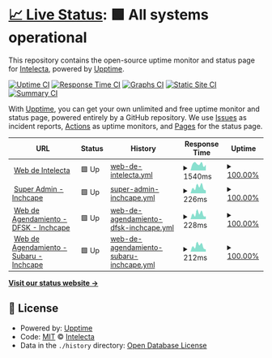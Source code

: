 # [📈 Live Status](https://status.intelecta.biz): <!--live status--> **🟩 All systems operational**

This repository contains the open-source uptime monitor and status page for [Intelecta](www.intelecta.biz), powered by [Upptime](https://github.com/upptime/upptime).

[![Uptime CI](https://github.com/Intelecta/upptime/workflows/Uptime%20CI/badge.svg)](https://github.com/Intelecta/upptime/actions?query=workflow%3A%22Uptime+CI%22)
[![Response Time CI](https://github.com/Intelecta/upptime/workflows/Response%20Time%20CI/badge.svg)](https://github.com/Intelecta/upptime/actions?query=workflow%3A%22Response+Time+CI%22)
[![Graphs CI](https://github.com/Intelecta/upptime/workflows/Graphs%20CI/badge.svg)](https://github.com/Intelecta/upptime/actions?query=workflow%3A%22Graphs+CI%22)
[![Static Site CI](https://github.com/Intelecta/upptime/workflows/Static%20Site%20CI/badge.svg)](https://github.com/Intelecta/upptime/actions?query=workflow%3A%22Static+Site+CI%22)
[![Summary CI](https://github.com/Intelecta/upptime/workflows/Summary%20CI/badge.svg)](https://github.com/Intelecta/upptime/actions?query=workflow%3A%22Summary+CI%22)

With [Upptime](https://upptime.js.org), you can get your own unlimited and free uptime monitor and status page, powered entirely by a GitHub repository. We use [Issues](https://github.com/Intelecta/upptime/issues) as incident reports, [Actions](https://github.com/Intelecta/upptime/actions) as uptime monitors, and [Pages](https://status.intelecta.biz) for the status page.

<!--start: status pages-->
<!-- This summary is generated by Upptime (https://github.com/upptime/upptime) -->
<!-- Do not edit this manually, your changes will be overwritten -->
<!-- prettier-ignore -->
| URL | Status | History | Response Time | Uptime |
| --- | ------ | ------- | ------------- | ------ |
| <img alt="" src="https://favicons.githubusercontent.com/intelecta.biz" height="13"> [Web de Intelecta](https://intelecta.biz) | 🟩 Up | [web-de-intelecta.yml](https://github.com/Intelecta/upptime/commits/HEAD/history/web-de-intelecta.yml) | <details><summary><img alt="Response time graph" src="./graphs/web-de-intelecta/response-time-week.png" height="20"> 1540ms</summary><br><a href="https://status.intelecta.biz/history/web-de-intelecta"><img alt="Response time 2624" src="https://img.shields.io/endpoint?url=https%3A%2F%2Fraw.githubusercontent.com%2FIntelecta%2Fupptime%2FHEAD%2Fapi%2Fweb-de-intelecta%2Fresponse-time.json"></a><br><a href="https://status.intelecta.biz/history/web-de-intelecta"><img alt="24-hour response time 1348" src="https://img.shields.io/endpoint?url=https%3A%2F%2Fraw.githubusercontent.com%2FIntelecta%2Fupptime%2FHEAD%2Fapi%2Fweb-de-intelecta%2Fresponse-time-day.json"></a><br><a href="https://status.intelecta.biz/history/web-de-intelecta"><img alt="7-day response time 1540" src="https://img.shields.io/endpoint?url=https%3A%2F%2Fraw.githubusercontent.com%2FIntelecta%2Fupptime%2FHEAD%2Fapi%2Fweb-de-intelecta%2Fresponse-time-week.json"></a><br><a href="https://status.intelecta.biz/history/web-de-intelecta"><img alt="30-day response time 2134" src="https://img.shields.io/endpoint?url=https%3A%2F%2Fraw.githubusercontent.com%2FIntelecta%2Fupptime%2FHEAD%2Fapi%2Fweb-de-intelecta%2Fresponse-time-month.json"></a><br><a href="https://status.intelecta.biz/history/web-de-intelecta"><img alt="1-year response time 2624" src="https://img.shields.io/endpoint?url=https%3A%2F%2Fraw.githubusercontent.com%2FIntelecta%2Fupptime%2FHEAD%2Fapi%2Fweb-de-intelecta%2Fresponse-time-year.json"></a></details> | <details><summary><a href="https://status.intelecta.biz/history/web-de-intelecta">100.00%</a></summary><a href="https://status.intelecta.biz/history/web-de-intelecta"><img alt="All-time uptime 100.00%" src="https://img.shields.io/endpoint?url=https%3A%2F%2Fraw.githubusercontent.com%2FIntelecta%2Fupptime%2FHEAD%2Fapi%2Fweb-de-intelecta%2Fuptime.json"></a><br><a href="https://status.intelecta.biz/history/web-de-intelecta"><img alt="24-hour uptime 100.00%" src="https://img.shields.io/endpoint?url=https%3A%2F%2Fraw.githubusercontent.com%2FIntelecta%2Fupptime%2FHEAD%2Fapi%2Fweb-de-intelecta%2Fuptime-day.json"></a><br><a href="https://status.intelecta.biz/history/web-de-intelecta"><img alt="7-day uptime 100.00%" src="https://img.shields.io/endpoint?url=https%3A%2F%2Fraw.githubusercontent.com%2FIntelecta%2Fupptime%2FHEAD%2Fapi%2Fweb-de-intelecta%2Fuptime-week.json"></a><br><a href="https://status.intelecta.biz/history/web-de-intelecta"><img alt="30-day uptime 100.00%" src="https://img.shields.io/endpoint?url=https%3A%2F%2Fraw.githubusercontent.com%2FIntelecta%2Fupptime%2FHEAD%2Fapi%2Fweb-de-intelecta%2Fuptime-month.json"></a><br><a href="https://status.intelecta.biz/history/web-de-intelecta"><img alt="1-year uptime 100.00%" src="https://img.shields.io/endpoint?url=https%3A%2F%2Fraw.githubusercontent.com%2FIntelecta%2Fupptime%2FHEAD%2Fapi%2Fweb-de-intelecta%2Fuptime-year.json"></a></details>
| <img alt="" src="https://favicons.githubusercontent.com/admin.inchcapelatam.app" height="13"> [Super Admin - Inchcape](https://admin.inchcapelatam.app) | 🟩 Up | [super-admin-inchcape.yml](https://github.com/Intelecta/upptime/commits/HEAD/history/super-admin-inchcape.yml) | <details><summary><img alt="Response time graph" src="./graphs/super-admin-inchcape/response-time-week.png" height="20"> 226ms</summary><br><a href="https://status.intelecta.biz/history/super-admin-inchcape"><img alt="Response time 299" src="https://img.shields.io/endpoint?url=https%3A%2F%2Fraw.githubusercontent.com%2FIntelecta%2Fupptime%2FHEAD%2Fapi%2Fsuper-admin-inchcape%2Fresponse-time.json"></a><br><a href="https://status.intelecta.biz/history/super-admin-inchcape"><img alt="24-hour response time 110" src="https://img.shields.io/endpoint?url=https%3A%2F%2Fraw.githubusercontent.com%2FIntelecta%2Fupptime%2FHEAD%2Fapi%2Fsuper-admin-inchcape%2Fresponse-time-day.json"></a><br><a href="https://status.intelecta.biz/history/super-admin-inchcape"><img alt="7-day response time 226" src="https://img.shields.io/endpoint?url=https%3A%2F%2Fraw.githubusercontent.com%2FIntelecta%2Fupptime%2FHEAD%2Fapi%2Fsuper-admin-inchcape%2Fresponse-time-week.json"></a><br><a href="https://status.intelecta.biz/history/super-admin-inchcape"><img alt="30-day response time 299" src="https://img.shields.io/endpoint?url=https%3A%2F%2Fraw.githubusercontent.com%2FIntelecta%2Fupptime%2FHEAD%2Fapi%2Fsuper-admin-inchcape%2Fresponse-time-month.json"></a><br><a href="https://status.intelecta.biz/history/super-admin-inchcape"><img alt="1-year response time 299" src="https://img.shields.io/endpoint?url=https%3A%2F%2Fraw.githubusercontent.com%2FIntelecta%2Fupptime%2FHEAD%2Fapi%2Fsuper-admin-inchcape%2Fresponse-time-year.json"></a></details> | <details><summary><a href="https://status.intelecta.biz/history/super-admin-inchcape">100.00%</a></summary><a href="https://status.intelecta.biz/history/super-admin-inchcape"><img alt="All-time uptime 100.00%" src="https://img.shields.io/endpoint?url=https%3A%2F%2Fraw.githubusercontent.com%2FIntelecta%2Fupptime%2FHEAD%2Fapi%2Fsuper-admin-inchcape%2Fuptime.json"></a><br><a href="https://status.intelecta.biz/history/super-admin-inchcape"><img alt="24-hour uptime 100.00%" src="https://img.shields.io/endpoint?url=https%3A%2F%2Fraw.githubusercontent.com%2FIntelecta%2Fupptime%2FHEAD%2Fapi%2Fsuper-admin-inchcape%2Fuptime-day.json"></a><br><a href="https://status.intelecta.biz/history/super-admin-inchcape"><img alt="7-day uptime 100.00%" src="https://img.shields.io/endpoint?url=https%3A%2F%2Fraw.githubusercontent.com%2FIntelecta%2Fupptime%2FHEAD%2Fapi%2Fsuper-admin-inchcape%2Fuptime-week.json"></a><br><a href="https://status.intelecta.biz/history/super-admin-inchcape"><img alt="30-day uptime 100.00%" src="https://img.shields.io/endpoint?url=https%3A%2F%2Fraw.githubusercontent.com%2FIntelecta%2Fupptime%2FHEAD%2Fapi%2Fsuper-admin-inchcape%2Fuptime-month.json"></a><br><a href="https://status.intelecta.biz/history/super-admin-inchcape"><img alt="1-year uptime 100.00%" src="https://img.shields.io/endpoint?url=https%3A%2F%2Fraw.githubusercontent.com%2FIntelecta%2Fupptime%2FHEAD%2Fapi%2Fsuper-admin-inchcape%2Fuptime-year.json"></a></details>
| <img alt="" src="https://favicons.githubusercontent.com/dfsk.inchcapelatam.app" height="13"> [Web de Agendamiento - DFSK - Inchcape](https://dfsk.inchcapelatam.app) | 🟩 Up | [web-de-agendamiento-dfsk-inchcape.yml](https://github.com/Intelecta/upptime/commits/HEAD/history/web-de-agendamiento-dfsk-inchcape.yml) | <details><summary><img alt="Response time graph" src="./graphs/web-de-agendamiento-dfsk-inchcape/response-time-week.png" height="20"> 228ms</summary><br><a href="https://status.intelecta.biz/history/web-de-agendamiento-dfsk-inchcape"><img alt="Response time 281" src="https://img.shields.io/endpoint?url=https%3A%2F%2Fraw.githubusercontent.com%2FIntelecta%2Fupptime%2FHEAD%2Fapi%2Fweb-de-agendamiento-dfsk-inchcape%2Fresponse-time.json"></a><br><a href="https://status.intelecta.biz/history/web-de-agendamiento-dfsk-inchcape"><img alt="24-hour response time 115" src="https://img.shields.io/endpoint?url=https%3A%2F%2Fraw.githubusercontent.com%2FIntelecta%2Fupptime%2FHEAD%2Fapi%2Fweb-de-agendamiento-dfsk-inchcape%2Fresponse-time-day.json"></a><br><a href="https://status.intelecta.biz/history/web-de-agendamiento-dfsk-inchcape"><img alt="7-day response time 228" src="https://img.shields.io/endpoint?url=https%3A%2F%2Fraw.githubusercontent.com%2FIntelecta%2Fupptime%2FHEAD%2Fapi%2Fweb-de-agendamiento-dfsk-inchcape%2Fresponse-time-week.json"></a><br><a href="https://status.intelecta.biz/history/web-de-agendamiento-dfsk-inchcape"><img alt="30-day response time 285" src="https://img.shields.io/endpoint?url=https%3A%2F%2Fraw.githubusercontent.com%2FIntelecta%2Fupptime%2FHEAD%2Fapi%2Fweb-de-agendamiento-dfsk-inchcape%2Fresponse-time-month.json"></a><br><a href="https://status.intelecta.biz/history/web-de-agendamiento-dfsk-inchcape"><img alt="1-year response time 281" src="https://img.shields.io/endpoint?url=https%3A%2F%2Fraw.githubusercontent.com%2FIntelecta%2Fupptime%2FHEAD%2Fapi%2Fweb-de-agendamiento-dfsk-inchcape%2Fresponse-time-year.json"></a></details> | <details><summary><a href="https://status.intelecta.biz/history/web-de-agendamiento-dfsk-inchcape">100.00%</a></summary><a href="https://status.intelecta.biz/history/web-de-agendamiento-dfsk-inchcape"><img alt="All-time uptime 100.00%" src="https://img.shields.io/endpoint?url=https%3A%2F%2Fraw.githubusercontent.com%2FIntelecta%2Fupptime%2FHEAD%2Fapi%2Fweb-de-agendamiento-dfsk-inchcape%2Fuptime.json"></a><br><a href="https://status.intelecta.biz/history/web-de-agendamiento-dfsk-inchcape"><img alt="24-hour uptime 100.00%" src="https://img.shields.io/endpoint?url=https%3A%2F%2Fraw.githubusercontent.com%2FIntelecta%2Fupptime%2FHEAD%2Fapi%2Fweb-de-agendamiento-dfsk-inchcape%2Fuptime-day.json"></a><br><a href="https://status.intelecta.biz/history/web-de-agendamiento-dfsk-inchcape"><img alt="7-day uptime 100.00%" src="https://img.shields.io/endpoint?url=https%3A%2F%2Fraw.githubusercontent.com%2FIntelecta%2Fupptime%2FHEAD%2Fapi%2Fweb-de-agendamiento-dfsk-inchcape%2Fuptime-week.json"></a><br><a href="https://status.intelecta.biz/history/web-de-agendamiento-dfsk-inchcape"><img alt="30-day uptime 100.00%" src="https://img.shields.io/endpoint?url=https%3A%2F%2Fraw.githubusercontent.com%2FIntelecta%2Fupptime%2FHEAD%2Fapi%2Fweb-de-agendamiento-dfsk-inchcape%2Fuptime-month.json"></a><br><a href="https://status.intelecta.biz/history/web-de-agendamiento-dfsk-inchcape"><img alt="1-year uptime 100.00%" src="https://img.shields.io/endpoint?url=https%3A%2F%2Fraw.githubusercontent.com%2FIntelecta%2Fupptime%2FHEAD%2Fapi%2Fweb-de-agendamiento-dfsk-inchcape%2Fuptime-year.json"></a></details>
| <img alt="" src="https://favicons.githubusercontent.com/subaru.inchcapelatam.app" height="13"> [Web de Agendamiento - Subaru - Inchcape](https://subaru.inchcapelatam.app) | 🟩 Up | [web-de-agendamiento-subaru-inchcape.yml](https://github.com/Intelecta/upptime/commits/HEAD/history/web-de-agendamiento-subaru-inchcape.yml) | <details><summary><img alt="Response time graph" src="./graphs/web-de-agendamiento-subaru-inchcape/response-time-week.png" height="20"> 212ms</summary><br><a href="https://status.intelecta.biz/history/web-de-agendamiento-subaru-inchcape"><img alt="Response time 282" src="https://img.shields.io/endpoint?url=https%3A%2F%2Fraw.githubusercontent.com%2FIntelecta%2Fupptime%2FHEAD%2Fapi%2Fweb-de-agendamiento-subaru-inchcape%2Fresponse-time.json"></a><br><a href="https://status.intelecta.biz/history/web-de-agendamiento-subaru-inchcape"><img alt="24-hour response time 80" src="https://img.shields.io/endpoint?url=https%3A%2F%2Fraw.githubusercontent.com%2FIntelecta%2Fupptime%2FHEAD%2Fapi%2Fweb-de-agendamiento-subaru-inchcape%2Fresponse-time-day.json"></a><br><a href="https://status.intelecta.biz/history/web-de-agendamiento-subaru-inchcape"><img alt="7-day response time 212" src="https://img.shields.io/endpoint?url=https%3A%2F%2Fraw.githubusercontent.com%2FIntelecta%2Fupptime%2FHEAD%2Fapi%2Fweb-de-agendamiento-subaru-inchcape%2Fresponse-time-week.json"></a><br><a href="https://status.intelecta.biz/history/web-de-agendamiento-subaru-inchcape"><img alt="30-day response time 284" src="https://img.shields.io/endpoint?url=https%3A%2F%2Fraw.githubusercontent.com%2FIntelecta%2Fupptime%2FHEAD%2Fapi%2Fweb-de-agendamiento-subaru-inchcape%2Fresponse-time-month.json"></a><br><a href="https://status.intelecta.biz/history/web-de-agendamiento-subaru-inchcape"><img alt="1-year response time 282" src="https://img.shields.io/endpoint?url=https%3A%2F%2Fraw.githubusercontent.com%2FIntelecta%2Fupptime%2FHEAD%2Fapi%2Fweb-de-agendamiento-subaru-inchcape%2Fresponse-time-year.json"></a></details> | <details><summary><a href="https://status.intelecta.biz/history/web-de-agendamiento-subaru-inchcape">100.00%</a></summary><a href="https://status.intelecta.biz/history/web-de-agendamiento-subaru-inchcape"><img alt="All-time uptime 100.00%" src="https://img.shields.io/endpoint?url=https%3A%2F%2Fraw.githubusercontent.com%2FIntelecta%2Fupptime%2FHEAD%2Fapi%2Fweb-de-agendamiento-subaru-inchcape%2Fuptime.json"></a><br><a href="https://status.intelecta.biz/history/web-de-agendamiento-subaru-inchcape"><img alt="24-hour uptime 100.00%" src="https://img.shields.io/endpoint?url=https%3A%2F%2Fraw.githubusercontent.com%2FIntelecta%2Fupptime%2FHEAD%2Fapi%2Fweb-de-agendamiento-subaru-inchcape%2Fuptime-day.json"></a><br><a href="https://status.intelecta.biz/history/web-de-agendamiento-subaru-inchcape"><img alt="7-day uptime 100.00%" src="https://img.shields.io/endpoint?url=https%3A%2F%2Fraw.githubusercontent.com%2FIntelecta%2Fupptime%2FHEAD%2Fapi%2Fweb-de-agendamiento-subaru-inchcape%2Fuptime-week.json"></a><br><a href="https://status.intelecta.biz/history/web-de-agendamiento-subaru-inchcape"><img alt="30-day uptime 100.00%" src="https://img.shields.io/endpoint?url=https%3A%2F%2Fraw.githubusercontent.com%2FIntelecta%2Fupptime%2FHEAD%2Fapi%2Fweb-de-agendamiento-subaru-inchcape%2Fuptime-month.json"></a><br><a href="https://status.intelecta.biz/history/web-de-agendamiento-subaru-inchcape"><img alt="1-year uptime 100.00%" src="https://img.shields.io/endpoint?url=https%3A%2F%2Fraw.githubusercontent.com%2FIntelecta%2Fupptime%2FHEAD%2Fapi%2Fweb-de-agendamiento-subaru-inchcape%2Fuptime-year.json"></a></details>

<!--end: status pages-->

[**Visit our status website →**](https://status.intelecta.biz)

## 📄 License

- Powered by: [Upptime](https://github.com/upptime/upptime)
- Code: [MIT](./LICENSE) © [Intelecta](www.intelecta.biz)
- Data in the `./history` directory: [Open Database License](https://opendatacommons.org/licenses/odbl/1-0/)
